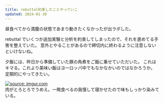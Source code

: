 ```yaml
---
title: rebuttal約束したことやっていこ
updated: 2024-01-30
---
```


昼食べてから満腹の状態であまり動きたくなかったが出ラボした。

rebuttal でいくつか追加実験と分析を約束してしまったので、それを進めてる手筈を整えていた。
意外とやることがあるので締切内に終わるように注意しないといけないね。

夕飯には、昨日から準備していた豚の角煮をご飯に乗せていただいた。
これはキマる。これより美味い飯はヨーロッパ中でもなかなかいのではなかろうか。
定期的にやってきたい。

<a href="https://imgur.com/C76teiJ"><img src="https://i.imgur.com/C76teiJ.jpg" title="source: imgur.com" /></a>  
肉がとろとろでうめえ。一晩食べるの我慢して寝かせたので味もしっかり染みている。
